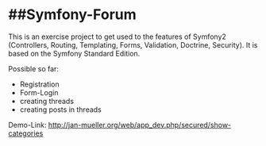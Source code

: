 ##Symfony-Forum
========================

This is an exercise project to get used to the features of Symfony2 (Controllers, Routing, Templating, Forms, Validation, Doctrine, Security).
It is based on the Symfony Standard Edition.

Possible so far:

* Registration
* Form-Login
* creating threads
* creating posts in threads

Demo-Link: http://jan-mueller.org/web/app_dev.php/secured/show-categories
